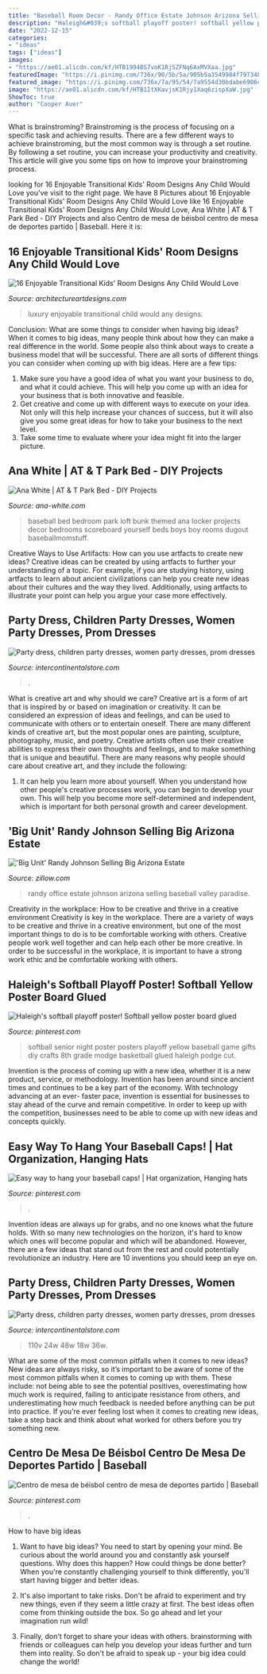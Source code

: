 ```yaml
---
title: "Baseball Room Decor - Randy Office Estate Johnson Arizona Selling Baseball Valley Paradise"
description: "Haleigh&#039;s softball playoff poster! softball yellow poster board glued"
date: "2022-12-15"
categories:
- "ideas"
tags: ["ideas"]
images:
- "https://ae01.alicdn.com/kf/HTB1994BS7voK1RjSZFNq6AxMVXaa.jpg"
featuredImage: "https://i.pinimg.com/736x/90/5b/5a/905b5a3549984f7973489d4992c0c2ff.jpg"
featured_image: "https://i.pinimg.com/736x/7a/95/54/7a9554d30bdabe69064b878185dadbff.jpg"
image: "https://ae01.alicdn.com/kf/HTB1ItXKavjsK1Rjy1Xaq6zispXaW.jpg"
ShowToc: true
author: "Cooper Auer"
---
```



What is brainstroming? Brainstroming is the process of focusing on a specific task and achieving results. There are a few different ways to achieve brainstroming, but the most common way is through a set routine. By following a set routine, you can increase your productivity and creativity. This article will give you some tips on how to improve your brainstroming process.

	

		
looking for 16 Enjoyable Transitional Kids&#039; Room Designs Any Child Would Love you've visit to the right page. We have 8 Pictures about 16 Enjoyable Transitional Kids&#039; Room Designs Any Child Would Love like 16 Enjoyable Transitional Kids&#039; Room Designs Any Child Would Love, Ana White | AT &amp; T Park Bed - DIY Projects and also Centro de mesa de béisbol centro de mesa de deportes partido | Baseball. Here it is:
		
    
## 16 Enjoyable Transitional Kids&#039; Room Designs Any Child Would Love

<img loading=lazy src="http://www.architectureartdesigns.com/wp-content/uploads/2015/04/16-Enjoyable-Transitional-Kids-Room-Designs-Any-Child-Would-Love-13-630x420.jpg" onerror="this.onerror=null;this.src='https://tse3.mm.bing.net/th?id=OIP.nS0o1Zfzyx0mivM_OW0SQAHaE8&amp;pid=15.1';" alt="16 Enjoyable Transitional Kids&#039; Room Designs Any Child Would Love">

_Source: architectureartdesigns.com_

>luxury enjoyable transitional child would any designs. 

	

Conclusion: What are some things to consider when having big ideas?
When it comes to big ideas, many people think about how they can make a real difference in the world. Some people also think about ways to create a business model that will be successful. There are all sorts of different things you can consider when coming up with big ideas. Here are a few tips: 
1) Make sure you have a good idea of what you want your business to do, and what it could achieve. This will help you come up with an idea for your business that is both innovative and feasible. 
2) Get creative and come up with different ways to execute on your idea. Not only will this help increase your chances of success, but it will also give you some great ideas for how to take your business to the next level. 
3) Take some time to evaluate where your idea might fit into the larger picture.

    
## Ana White | AT &amp; T Park Bed - DIY Projects

<img loading=lazy src="http://www.ana-white.com/sites/default/files/3154822898_1361894840.JPG" onerror="this.onerror=null;this.src='https://tse4.mm.bing.net/th?id=OIP.Gr0TDls51S1lZWcRre0rvQHaJ6&amp;pid=15.1';" alt="Ana White | AT &amp; T Park Bed - DIY Projects">

_Source: ana-white.com_

>baseball bed bedroom park loft bunk themed ana locker projects decor bedrooms scoreboard yourself beds boys boy rooms dugout baseballmomstuff. 

	

Creative Ways to Use Artifacts: How can you use artfacts to create new ideas?
Creative ideas can be created by using artfacts to further your understanding of a topic. For example, if you are studying history, using artfacts to learn about ancient civilizations can help you create new ideas about their cultures and the way they lived. Additionally, using artfacts to illustrate your point can help you argue your case more effectively.

    
## Party Dress, Children Party Dresses, Women Party Dresses, Prom Dresses

<img loading=lazy src="https://ae01.alicdn.com/kf/HTB1ItXKavjsK1Rjy1Xaq6zispXaW.jpg" onerror="this.onerror=null;this.src='https://tse4.mm.bing.net/th?id=OIP.nAawxQZgTQNBFTbELSTPJgHaF4&amp;pid=15.1';" alt="Party dress, children party dresses, women party dresses, prom dresses">

_Source: intercontinentalstore.com_

>. 

	

What is creative art and why should we care?
Creative art is a form of art that is inspired by or based on imagination or creativity. It can be considered an expression of ideas and feelings, and can be used to communicate with others or to entertain oneself. There are many different kinds of creative art, but the most popular ones are painting, sculpture, photography, music, and poetry. Creative artists often use their creative abilities to express their own thoughts and feelings, and to make something that is unique and beautiful. There are many reasons why people should care about creative art, and they include the following: 
1) It can help you learn more about yourself. When you understand how other people's creative processes work, you can begin to develop your own. This will help you become more self-determined and independent, which is important for both personal growth and career development.

    
## &#039;Big Unit&#039; Randy Johnson Selling Big Arizona Estate

<img loading=lazy src="https://wp.zillowstatic.com/1/14-His-Office-4b35af-1024x682.jpg" onerror="this.onerror=null;this.src='https://tse2.mm.bing.net/th?id=OIP.B66tmPnwYjJoV_R_L2vTxgHaE7&amp;pid=15.1';" alt="&#039;Big Unit&#039; Randy Johnson Selling Big Arizona Estate">

_Source: zillow.com_

>randy office estate johnson arizona selling baseball valley paradise. 

	

Creativity in the workplace: How to be creative and thrive in a creative environment
Creativity is key in the workplace. There are a variety of ways to be creative and thrive in a creative environment, but one of the most important things to do is to be comfortable working with others. Creative people work well together and can help each other be more creative. In order to be successful in the workplace, it is important to have a strong work ethic and be comfortable working with others.

    
## Haleigh&#039;s Softball Playoff Poster! Softball Yellow Poster Board Glued

<img loading=lazy src="https://s-media-cache-ak0.pinimg.com/736x/8d/90/f6/8d90f6d6cddfc57fb523471b90b52f9c.jpg" onerror="this.onerror=null;this.src='https://tse3.mm.bing.net/th?id=OIP.LfbG9F20nMqaL-L5iIY-7QHaNK&amp;pid=15.1';" alt="Haleigh&#039;s softball playoff poster! Softball yellow poster board glued">

_Source: pinterest.com_

>softball senior night poster posters playoff yellow baseball game gifts diy crafts 8th grade modge basketball glued haleigh podge cut. 

	

Invention is the process of coming up with a new idea, whether it is a new product, service, or methodology. Invention has been around since ancient times and continues to be a key part of the economy. With technology advancing at an ever- faster pace, invention is essential for businesses to stay ahead of the curve and remain competitive. In order to keep up with the competition, businesses need to be able to come up with new ideas and concepts quickly.

    
## Easy Way To Hang Your Baseball Caps! | Hat Organization, Hanging Hats

<img loading=lazy src="https://i.pinimg.com/736x/7a/95/54/7a9554d30bdabe69064b878185dadbff.jpg" onerror="this.onerror=null;this.src='https://tse4.mm.bing.net/th?id=OIP.MsrpIbAFb4jsJtcphAmn6AHaJ3&amp;pid=15.1';" alt="Easy way to hang your baseball caps! | Hat organization, Hanging hats">

_Source: pinterest.com_

>. 

	

Invention ideas are always up for grabs, and no one knows what the future holds. With so many new technologies on the horizon, it's hard to know which ones will become popular and which will be abandoned. However, there are a few ideas that stand out from the rest and could potentially revolutionize an industry. Here are 10 inventions you should keep an eye on.

    
## Party Dress, Children Party Dresses, Women Party Dresses, Prom Dresses

<img loading=lazy src="https://ae01.alicdn.com/kf/HTB1994BS7voK1RjSZFNq6AxMVXaa.jpg" onerror="this.onerror=null;this.src='https://tse1.mm.bing.net/th?id=OIP.oY6K9aG4D8h2GeF2sLzvGwHaGA&amp;pid=15.1';" alt="Party dress, children party dresses, women party dresses, prom dresses">

_Source: intercontinentalstore.com_

>110v 24w 48w 18w 36w. 

	

What are some of the most common pitfalls when it comes to new ideas?
New ideas are always risky, so it’s important to be aware of some of the most common pitfalls when it comes to coming up with them. These include: not being able to see the potential positives, overestimating how much work is required, failing to anticipate resistance from others, and underestimating how much feedback is needed before anything can be put into practice. If you’re ever feeling lost when it comes to creating new ideas, take a step back and think about what worked for others before you try something new.

    
## Centro De Mesa De Béisbol Centro De Mesa De Deportes Partido | Baseball

<img loading=lazy src="https://i.pinimg.com/736x/90/5b/5a/905b5a3549984f7973489d4992c0c2ff.jpg" onerror="this.onerror=null;this.src='https://tse4.mm.bing.net/th?id=OIP.e2RsHpQtVo3oiqpPfuOdTwHaHa&amp;pid=15.1';" alt="Centro de mesa de béisbol centro de mesa de deportes partido | Baseball">

_Source: pinterest.com_

>. 

	

How to have big ideas
1. Want to have big ideas? You need to start by opening your mind. Be curious about the world around you and constantly ask yourself questions. Why does this happen? How could things be done better? When you're constantly challenging yourself to think differently, you'll start having bigger and better ideas.
2. It's also important to take risks. Don't be afraid to experiment and try new things, even if they seem a little crazy at first. The best ideas often come from thinking outside the box. So go ahead and let your imagination run wild!

3. Finally, don't forget to share your ideas with others. brainstorming with friends or colleagues can help you develop your ideas further and turn them into reality. So don't be afraid to speak up - your big idea could change the world!

